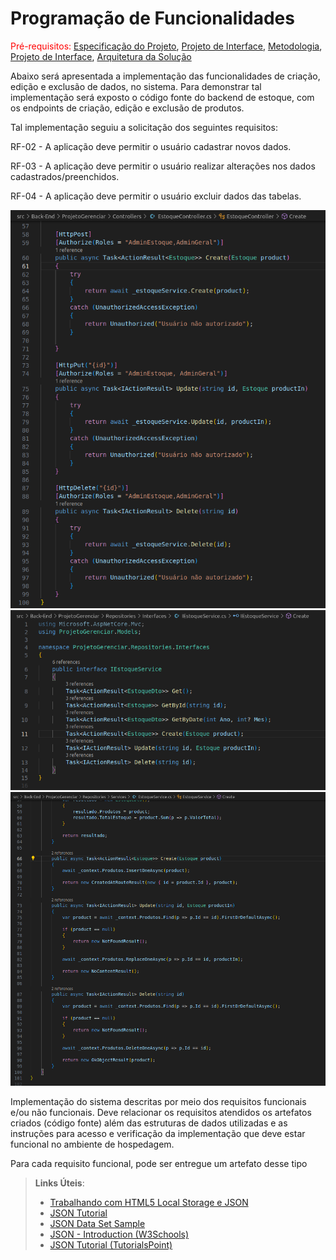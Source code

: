 # Programação de Funcionalidades

<span style="color:red">Pré-requisitos: <a href="2-Especificação do Projeto.md"> Especificação do Projeto</a></span>, <a href="3-Projeto de Interface.md"> Projeto de Interface</a>, <a href="4-Metodologia.md"> Metodologia</a>, <a href="3-Projeto de Interface.md"> Projeto de Interface</a>, <a href="5-Arquitetura da Solução.md"> Arquitetura da Solução</a>


Abaixo será apresentada a implementação das funcionalidades de criação, edição e exclusão de dados, no sistema. Para demonstrar tal implementação será exposto o código fonte do backend de estoque, com os endpoints de criação, edição e exclusão de produtos.

Tal implementação seguiu a solicitação dos seguintes requisitos:

RF-02 - A aplicação deve permitir o usuário cadastrar novos dados.

RF-03 - A aplicação deve permitir o usuário realizar alterações nos dados cadastrados/preenchidos.

RF-04 - A aplicação deve permitir o usuário excluir dados das tabelas.

 <img src="img/funcionalidades/estoquebackend.png">
 <img src="img/funcionalidades/estoquebackend1.png">
 <img src="img/funcionalidades/estoquebackend2.png">




Implementação do sistema descritas por meio dos requisitos funcionais e/ou não funcionais. Deve relacionar os requisitos atendidos os artefatos criados (código fonte) além das estruturas de dados utilizadas e as instruções para acesso e verificação da implementação que deve estar funcional no ambiente de hospedagem.

Para cada requisito funcional, pode ser entregue um artefato desse tipo

> **Links Úteis**:
>
> - [Trabalhando com HTML5 Local Storage e JSON](https://www.devmedia.com.br/trabalhando-com-html5-local-storage-e-json/29045)
> - [JSON Tutorial](https://www.w3resource.com/JSON)
> - [JSON Data Set Sample](https://opensource.adobe.com/Spry/samples/data_region/JSONDataSetSample.html)
> - [JSON - Introduction (W3Schools)](https://www.w3schools.com/js/js_json_intro.asp)
> - [JSON Tutorial (TutorialsPoint)](https://www.tutorialspoint.com/json/index.htm)
